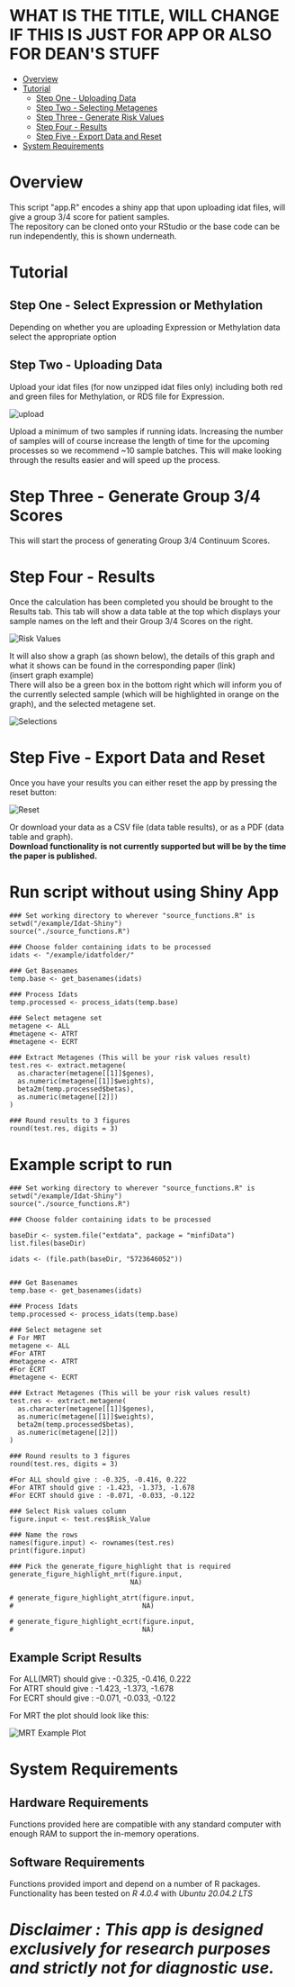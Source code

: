 # WHAT IS THE TITLE, WILL CHANGE IF THIS IS JUST FOR APP OR ALSO FOR DEAN'S STUFF


- [Overview](#overview)
- [Tutorial](#tutorial)
  - [Step One - Uploading Data](#step-one---uploading-data)
  - [Step Two - Selecting Metagenes](#step-two---selecting-metagenes)
  - [Step Three - Generate Risk Values](#step-three---generate-risk-values)
  - [Step Four - Results](#step-four---results)
  - [Step Five - Export Data and Reset](#step-five---export-data-and-reset)
- [System Requirements](#system-requirements)

# Overview
This script "app.R" encodes a shiny app that upon uploading idat files, will give a group 3/4 score for patient samples.   
The repository can be cloned onto your RStudio or the base code can be run independently, this is shown underneath.

# Tutorial
## Step One - Select Expression or Methylation

Depending on whether you are uploading Expression or Methylation data select the appropriate option

## Step Two - Uploading Data

Upload your idat files (for now unzipped idat files only) including both red and green files for Methylation, or RDS file for Expression.

![upload](upload.png)

Upload a minimum of two samples if running idats. Increasing the number of samples will of course increase the length of time for the upcoming processes so we recommend \~10 sample batches. This will make looking through the results easier and will speed up the process.

# Step Three - Generate Group 3/4 Scores

This will start the process of generating Group 3/4 Continuum Scores.

# Step Four - Results

Once the calculation has been completed you should be brought to the Results tab. This tab will show a data table at the top which displays your sample names on the left and their Group 3/4 Scores on the right.

![Risk Values](risk_values.png)

It will also show a graph (as shown below), the details of this graph and what it shows can be found in the corresponding paper (link)\
(insert graph example)\
There will also be a green box in the bottom right which will inform you of the currently selected sample (which will be highlighted in orange on the graph), and the selected metagene set.

![Selections](selections.png)

# Step Five - Export Data and Reset

Once you have your results you can either reset the app by pressing the reset button:

![Reset](Reset.png)

Or download your data as a CSV file (data table results), or as a PDF (data table and graph).\
**Download functionality is not currently supported but will be by the time the paper is published.**


# Run script without using Shiny App
```
### Set working directory to wherever "source_functions.R" is
setwd("/example/Idat-Shiny")
source("./source_functions.R")

### Choose folder containing idats to be processed
idats <- "/example/idatfolder/"

### Get Basenames
temp.base <- get_basenames(idats)

### Process Idats
temp.processed <- process_idats(temp.base)

### Select metagene set
metagene <- ALL
#metagene <- ATRT
#metagene <- ECRT

### Extract Metagenes (This will be your risk values result)
test.res <- extract.metagene(
  as.character(metagene[[1]]$genes),
  as.numeric(metagene[[1]]$weights),
  beta2m(temp.processed$betas),
  as.numeric(metagene[[2]])
)

### Round results to 3 figures
round(test.res, digits = 3)
```

# Example script to run
```
### Set working directory to wherever "source_functions.R" is
setwd("/example/Idat-Shiny")
source("./source_functions.R")

### Choose folder containing idats to be processed

baseDir <- system.file("extdata", package = "minfiData")
list.files(baseDir)

idats <- (file.path(baseDir, "5723646052"))


### Get Basenames
temp.base <- get_basenames(idats)

### Process Idats
temp.processed <- process_idats(temp.base)

### Select metagene set
# For MRT
metagene <- ALL
#For ATRT
#metagene <- ATRT
#For ECRT
#metagene <- ECRT

### Extract Metagenes (This will be your risk values result)
test.res <- extract.metagene(
  as.character(metagene[[1]]$genes),
  as.numeric(metagene[[1]]$weights),
  beta2m(temp.processed$betas),
  as.numeric(metagene[[2]])
)

### Round results to 3 figures
round(test.res, digits = 3)

#For ALL should give : -0.325, -0.416, 0.222
#For ATRT should give : -1.423, -1.373, -1.678
#For ECRT should give : -0.071, -0.033, -0.122

### Select Risk values column
figure.input <- test.res$Risk_Value

### Name the rows
names(figure.input) <- rownames(test.res)
print(figure.input)

### Pick the generate_figure_highlight that is required
generate_figure_highlight_mrt(figure.input,
                              NA)

# generate_figure_highlight_atrt(figure.input,
#                                NA)

# generate_figure_highlight_ecrt(figure.input,
#                                NA)

```
## Example Script Results
For ALL(MRT) should give : -0.325, -0.416, 0.222  
For ATRT should give : -1.423, -1.373, -1.678  
For ECRT should give : -0.071, -0.033, -0.122  

For MRT the plot should look like this:

![MRT Example Plot](https://github.com/hackingjpr/Idat-Shiny/blob/main/Tutorial/MRTExamplePlot.png?raw=true)  

# System Requirements
## Hardware Requirements
Functions provided here are compatible with any standard computer with enough RAM to support the in-memory operations.

## Software Requirements
Functions provided import and depend on a number of R packages. Functionality has been tested on *R 4.0.4* with *Ubuntu 20.04.2 LTS*



# *Disclaimer : This app is designed exclusively for research purposes and strictly not for diagnostic use.*
